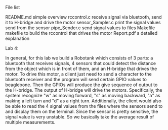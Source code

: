 File list

README.md		simple overview
rccontrol.c		receive signal via bluetooth, send it to H-bridge and drive the motor
sensor_Sampler.c	print the signal values send from the sensor
pipe_Sender.c		send signal values to files
Makefile		makefile to build the rccontrol that drives the motor
Report.pdf		a detailed explanation

Lab 4: 

In general, for this lab we build a Robotank which consists of 3 parts: a bluetooth that receives signals, 4 sensors that could detect the distance from the object which is in front of them, and an H-bridge that drives the motor. To drive this motor, a client just need to send a character to the bluetooth receiver and the program will send certain GPIO values to beaglebone. Then the GPIOs will produce the give sequence of output to the H-bridge. The output of H-bridge will drive the motors. Specifically, the system recognize "w" as moving forward, "s" as moving backward, "a" as making a left turn and "d" as a right turn. 
Additionally, the client would also be able to read the 4 signal values from the files where the sensors send to and display them on the terminal. Since the sensor is pretty sensitive, the signal value is very unstable. So we basically take the average result of multiple measurements. 
